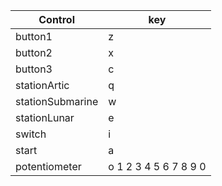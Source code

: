 | Control | key |
|---------|---|
| button1 | z |
| button2 | x |
| button3 | c |
| stationArtic | q |
| stationSubmarine | w |
| stationLunar | e |
| switch | i |
| start | a |
| potentiometer | o 1 2 3 4 5 6 7 8 9 0 |







